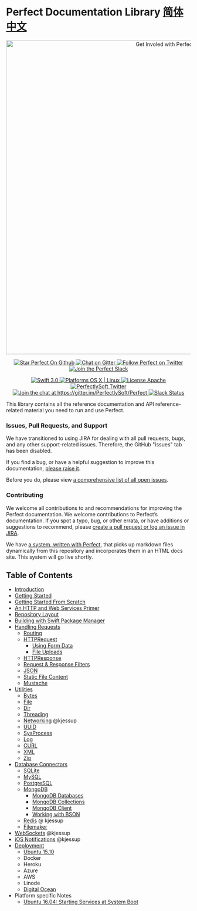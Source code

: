 # Perfect Documentation Library [简体中文](README.zh_CN.md)
<p align="center">
    <a href="http://perfect.org/get-involved.html" target="_blank">
        <img src="http://perfect.org/assets/github/perfect_github_2_0_0.jpg" alt="Get Involed with Perfect!" width="854" />
    </a>
</p>

<p align="center">
    <a href="https://github.com/PerfectlySoft/Perfect" target="_blank">
        <img src="http://www.perfect.org/github/Perfect_GH_button_1_Star.jpg" alt="Star Perfect On Github" />
    </a>  
    <a href="https://gitter.im/PerfectlySoft/Perfect" target="_blank">
        <img src="http://www.perfect.org/github/Perfect_GH_button_2_Git.jpg" alt="Chat on Gitter" />
    </a>  
    <a href="https://twitter.com/perfectlysoft" target="_blank">
        <img src="http://www.perfect.org/github/Perfect_GH_button_3_twit.jpg" alt="Follow Perfect on Twitter" />
    </a>  
    <a href="http://perfect.ly" target="_blank">
        <img src="http://www.perfect.org/github/Perfect_GH_button_4_slack.jpg" alt="Join the Perfect Slack" />
    </a>
</p>

<p align="center">
    <a href="https://developer.apple.com/swift/" target="_blank">
        <img src="https://img.shields.io/badge/Swift-3.0-orange.svg?style=flat" alt="Swift 3.0">
    </a>
    <a href="https://developer.apple.com/swift/" target="_blank">
        <img src="https://img.shields.io/badge/Platforms-OS%20X%20%7C%20Linux%20-lightgray.svg?style=flat" alt="Platforms OS X | Linux">
    </a>
    <a href="http://perfect.org/licensing.html" target="_blank">
        <img src="https://img.shields.io/badge/License-Apache-lightgrey.svg?style=flat" alt="License Apache">
    </a>
    <a href="http://twitter.com/PerfectlySoft" target="_blank">
        <img src="https://img.shields.io/badge/Twitter-@PerfectlySoft-blue.svg?style=flat" alt="PerfectlySoft Twitter">
    </a>
    <a href="https://gitter.im/PerfectlySoft/Perfect?utm_source=badge&utm_medium=badge&utm_campaign=pr-badge&utm_content=badge" target="_blank">
        <img src="https://img.shields.io/badge/Gitter-Join%20Chat-brightgreen.svg" alt="Join the chat at https://gitter.im/PerfectlySoft/Perfect">
    </a>
    <a href="http://perfect.ly" target="_blank">
        <img src="http://perfect.ly/badge.svg" alt="Slack Status">
    </a>
</p>

This library contains all the reference documentation and API reference-related material you need to run and use Perfect.

### Issues, Pull Requests, and Support

We have transitioned to using JIRA for dealing with all pull requests, bugs, and any other support-related issues. Therefore, the GitHub "issues" tab has been disabled.

If you find a bug, or have a helpful suggestion to improve this documentation, [please raise it](http://jira.perfect.org:8080/servicedesk/customer/portal/1).

Before you do, please view [a comprehensive list of all open issues](http://jira.perfect.org:8080/projects/ISS/issues).

### Contributing

We welcome all contributions to and recommendations for improving the Perfect documentation. We welcome contributions to Perfect’s documentation. If you spot a typo, bug, or other errata, or have additions or suggestions to recommend, please [create a pull request or log an issue in JIRA](http://jira.perfect.org:8080/servicedesk/customer/portal/1/user/login?destination=portal%2F1).

We have [a system, written with Perfect](https://github.com/PerfectlySoft/PerfectDocGenerator), that picks up markdown files dynamically from this repository and incorporates them in an HTML docs site. This system will go live shortly.

## Table of Contents

* [Introduction](guide/introduction.md)
* [Getting Started](guide/gettingStarted.md)
* [Getting Started From Scratch](guide/gettingStartedFromScratch.md)
* [An HTTP and Web Services Primer](guide/WebServicesPrimer.md)
* [Repository Layout](guide/repositoryLayout.md)
* [Building with Swift Package Manager](guide/buildingWithSPM.md)
* [Handling Requests](guide/handlingRequests.md)
	* [Routing](guide/routing.md)
	* [HTTPRequest](guide/HTTPRequest.md)
	 	* [Using Form Data](guide/formData.md)
		* [File Uploads](guide/fileUploads.md)
	* [HTTPResponse](guide/HTTPResponse.md)
	* [Request &amp; Response Filters](guide/filters.md)
	* [JSON](guide/JSON.md)
	* [Static File Content](guide/staticFileContent.md)
	* [Mustache](guide/mustache.md)
* [Utilities](guide/utilities.md)
	* [Bytes](guide/bytes.md)
	* [File](guide/file.md)
	* [Dir](guide/dir.md)
	* [Threading](guide/thread.md)
	* [Networking](guide/net.md) @kjessup
	* [UUID](guide/UUID.md)
	* [SysProcess](guide/sysProcess.md)
	* [Log](guide/log.md)
	* [CURL](guide/cURL.md)
	* [XML](guide/xml.md)
	* [Zip](guide/zip.md)
* [Database Connectors](guide/databaseConnectors.md)
	* [SQLite](guide/SQLite.md)
	* [MySQL](guide/MySQL.md)
	* [PostgreSQL](guide/PostgreSQL.md)
	* [MongoDB](guide/MongoDB.md)
		* [MongoDB Databases](guide/MongoDB-Database.md)
		* [MongoDB Collections](guide/MongoDB-Collections.md)
		* [MongoDB Client](guide/MongoDB-Client.md)
		* [Working with BSON](guide/MongoDB-BSON.md)
	* [Redis](guide/Redis.md) @ kjessup
	* [Filemaker](guide/filemaker.md)
* [WebSockets](guide/webSockets.md) @kjessup
* [iOS Notifications](guide/iOSNotifications.md) @kjessup
* [Deployment](guide/deployment.md)
	* [Ubuntu 15.10](guide/deployment-Ubuntu1510.md)
	* Docker
	* Heroku
	* Azure
	* AWS
	* Linode
	* [Digital Ocean](guide/deployment-DigitalOcean.md)
* Platform specific Notes
	* [Ubuntu 16.04: Starting Services at System Boot](guide/starting-services.md)
